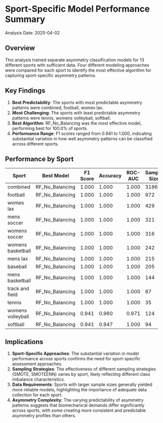 # Sport-Specific Model Performance Summary

Analysis Date: 2025-04-02

## Overview

This analysis trained separate asymmetry classification models for 13 different sports with sufficient data. Four different modeling approaches were compared for each sport to identify the most effective algorithm for capturing sport-specific asymmetry patterns.

## Key Findings

1. **Best Predictability**: The sports with most predictable asymmetry patterns were combined, football, womes lax.
2. **Most Challenging**: The sports with least predictable asymmetry patterns were tennis, womens volleyball, softball.
3. **Best Algorithm**: RF_No_Balancing was the most effective model, performing best for 100.0% of sports.
4. **Performance Range**: F1 scores ranged from 0.941 to 1.000, indicating substantial variation in how well asymmetry patterns can be classified across different sports.

## Performance by Sport

| Sport | Best Model | F1 Score | Accuracy | ROC-AUC | Sample Size | Asymmetry Rate (%) |
|-------|------------|----------|----------|---------|-------------|-------------------|
| combined | RF_No_Balancing | 1.000 | 1.000 | 1.000 | 3186 | 41.8 |
| football | RF_No_Balancing | 1.000 | 1.000 | 1.000 | 972 | 41.8 |
| womes lax | RF_No_Balancing | 1.000 | 1.000 | 1.000 | 429 | 51.3 |
| mens soccer | RF_No_Balancing | 1.000 | 1.000 | 1.000 | 321 | 35.8 |
| womens soccer | RF_No_Balancing | 1.000 | 1.000 | 1.000 | 316 | 37.0 |
| womens basketball | RF_No_Balancing | 1.000 | 1.000 | 1.000 | 242 | 48.3 |
| mens lax | RF_No_Balancing | 1.000 | 1.000 | 1.000 | 215 | 44.7 |
| baseball | RF_No_Balancing | 1.000 | 1.000 | 1.000 | 205 | 34.6 |
| mens basketball | RF_No_Balancing | 1.000 | 1.000 | 1.000 | 144 | 38.9 |
| track and field | RF_No_Balancing | 1.000 | 1.000 | 1.000 | 87 | 35.6 |
| tennis | RF_No_Balancing | 1.000 | 1.000 | 1.000 | 35 | 51.4 |
| womens volleyball | RF_No_Balancing | 0.941 | 0.960 | 0.971 | 124 | 33.9 |
| softball | RF_No_Balancing | 0.941 | 0.947 | 1.000 | 94 | 45.7 |

## Implications

1. **Sport-Specific Approaches**: The substantial variation in model performance across sports confirms the need for sport-specific assessment approaches.
2. **Sampling Strategies**: The effectiveness of different sampling strategies (SMOTE, SMOTEENN) varies by sport, likely reflecting different class imbalance characteristics.
3. **Data Requirements**: Sports with larger sample sizes generally yielded more reliable models, highlighting the importance of adequate data collection for each sport.
4. **Asymmetry Complexity**: The varying predictability of asymmetry patterns suggests that biomechanical demands differ significantly across sports, with some creating more consistent and predictable asymmetry profiles than others.
